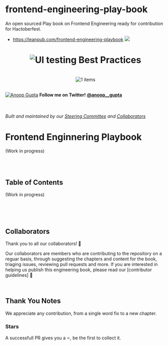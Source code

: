 # frontend-engineering-play-book
An open sourced Play book on Frontend Engineering ready for contribution for Hactoberfest.
- https://leanpub.com/frontend-engineering-playbook
![](frontend-engineering-playbook.png)
<h1 align="center">
  <img src="assets/images/banner-2.jpg" alt="UI testing Best Practices">
</h1>

<br/>

<div align="center">
  <img src="https://img.shields.io/badge/⚙%20Item%20count%20-%201%20Best%20Practices-blue.svg" alt="1 items"> 
</div>

<br/>

[![Anoop Gupta](/assets/images/twitter-s.png)](https://twitter.com/NoriSte/) **Follow me on Twitter!** [**@anoop__gupta**](https://twitter.com/anoop__gupta/)

<br/>

###### Built and maintained by our [Steering Committee](#steering-committee) and [Collaborators](#collaborators)

# Frontend Enginnering Playbook

(Work in progress)


<br/><br/>

## Table of Contents
(Work in progress)

<br/><br/><br/>



## Collaborators

Thank you to all our collaborators! 🙏

Our collaborators are members who are contributing to the repository on a reguar basis, through suggesting the chapters and content for the book, triaging issues, reviewing pull requests and more. If you are interested in helping us publish this engineering book, please read our [contributor guidelines] 🎉

<br/>

## Thank You Notes

We appreciate any contribution, from a single word fix to a new chapter. 

### Stars

A successfull PR gives you a ⭐, be the first to collect it.



<br/><br/>

